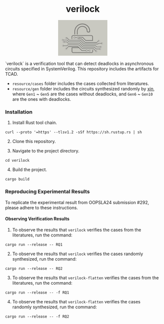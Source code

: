 <h1 align="center">
  verilock
</h1>
<p align="center">
  <img src="./img/verilock logo.jpg" width="160" />
</p>
`verilock` is a verification tool that can detect deadlocks in asynchronous circuits specified in SystemVerilog.
This repository includes the artifacts for TCAD.

- `resource/cases` folder includes the cases collected from literatures.
- `resource/gen` folder includes the circuits synthesized randomly by [xin](https://github.com/TCAD-Verilock/xin), where `Gen1` ~ `Gen5` are the cases without deadlocks, and `Gen6` ~ `Gen10` are the ones with deadlocks.

### Installation

1. Install Rust tool chain.
```shell
curl --proto '=https' --tlsv1.2 -sSf https://sh.rustup.rs | sh
```
2. Clone this repository.

3. Navigate to the project directory.
```shell
cd verilock
```
4. Build the project.
```shell
cargo build
```

### Reproducing Experimental Results
To replicate the experimental result from OOPSLA24 submission #292, please adhere to these instructions.
#### Observing Verification Results
1. To observe the results that `verilock` verifies the cases from the literatures, run the command: 
```shell
cargo run --release -- RQ1
```

2. To observe the results that `verilock` verifies the cases randomly synthesized, run the command:
```shell
cargo run --release -- RQ2
```

3. To observe the results that `verilock-flatten` verifies the cases from the literatures, run the command:
```shell
cargo run --release -- -f RQ1
```

4. To observe the results that `verilock-flatten` verifies the cases randomly synthesized, run the command:
```shell
cargo run --release -- -f RQ2
```